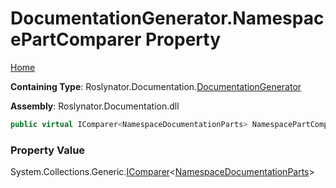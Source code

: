 <a name="_top"></a>

# DocumentationGenerator\.NamespacePartComparer Property

[Home](../../../../README.md#_top)

**Containing Type**: Roslynator\.Documentation\.[DocumentationGenerator](../README.md#_top)

**Assembly**: Roslynator\.Documentation\.dll

```csharp
public virtual IComparer<NamespaceDocumentationParts> NamespacePartComparer { get; }
```

### Property Value

System\.Collections\.Generic\.[IComparer](https://docs.microsoft.com/en-us/dotnet/api/system.collections.generic.icomparer-1)\<[NamespaceDocumentationParts](../../NamespaceDocumentationParts/README.md#_top)>

